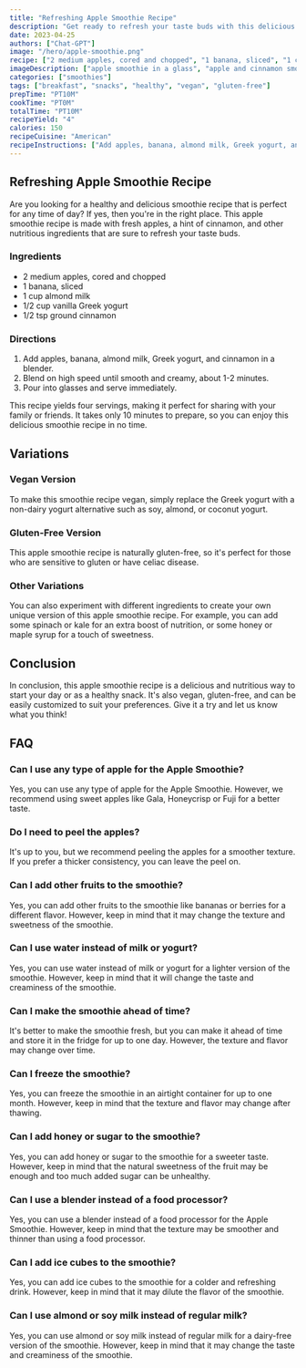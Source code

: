 ```yaml
---
title: "Refreshing Apple Smoothie Recipe"
description: "Get ready to refresh your taste buds with this delicious and nutritious apple smoothie recipe. Made with fresh apples and a hint of cinnamon, this smoothie is perfect for any time of day."
date: 2023-04-25
authors: ["Chat-GPT"]
image: "/hero/apple-smoothie.png"
recipe: ["2 medium apples, cored and chopped", "1 banana, sliced", "1 cup almond milk", "1/2 cup vanilla Greek yogurt", "1/2 tsp ground cinnamon"]
imageDescription: ["apple smoothie in a glass", "apple and cinnamon smoothie", "creamy apple smoothie", "healthy apple smoothie"]
categories: ["smoothies"]
tags: ["breakfast", "snacks", "healthy", "vegan", "gluten-free"]
prepTime: "PT10M"
cookTime: "PT0M"
totalTime: "PT10M"
recipeYield: "4"
calories: 150
recipeCuisine: "American"
recipeInstructions: ["Add apples, banana, almond milk, Greek yogurt, and cinnamon in a blender.", "Blend on high speed until smooth and creamy, about 1-2 minutes.", "Pour into glasses and serve immediately."]
---
```


## Refreshing Apple Smoothie Recipe

Are you looking for a healthy and delicious smoothie recipe that is perfect for any time of day? If yes, then you're in the right place. This apple smoothie recipe is made with fresh apples, a hint of cinnamon, and other nutritious ingredients that are sure to refresh your taste buds.

### Ingredients

- 2 medium apples, cored and chopped
- 1 banana, sliced
- 1 cup almond milk
- 1/2 cup vanilla Greek yogurt
- 1/2 tsp ground cinnamon

### Directions

1. Add apples, banana, almond milk, Greek yogurt, and cinnamon in a blender.
2. Blend on high speed until smooth and creamy, about 1-2 minutes.
3. Pour into glasses and serve immediately.

This recipe yields four servings, making it perfect for sharing with your family or friends. It takes only 10 minutes to prepare, so you can enjoy this delicious smoothie recipe in no time.

## Variations

### Vegan Version

To make this smoothie recipe vegan, simply replace the Greek yogurt with a non-dairy yogurt alternative such as soy, almond, or coconut yogurt.

### Gluten-Free Version

This apple smoothie recipe is naturally gluten-free, so it's perfect for those who are sensitive to gluten or have celiac disease.

### Other Variations

You can also experiment with different ingredients to create your own unique version of this apple smoothie recipe. For example, you can add some spinach or kale for an extra boost of nutrition, or some honey or maple syrup for a touch of sweetness.

## Conclusion

In conclusion, this apple smoothie recipe is a delicious and nutritious way to start your day or as a healthy snack. It's also vegan, gluten-free, and can be easily customized to suit your preferences. Give it a try and let us know what you think!

## FAQ

### Can I use any type of apple for the Apple Smoothie?

Yes, you can use any type of apple for the Apple Smoothie. However, we recommend using sweet apples like Gala, Honeycrisp or Fuji for a better taste.

### Do I need to peel the apples?

It's up to you, but we recommend peeling the apples for a smoother texture. If you prefer a thicker consistency, you can leave the peel on.

### Can I add other fruits to the smoothie?

Yes, you can add other fruits to the smoothie like bananas or berries for a different flavor. However, keep in mind that it may change the texture and sweetness of the smoothie.

### Can I use water instead of milk or yogurt?

Yes, you can use water instead of milk or yogurt for a lighter version of the smoothie. However, keep in mind that it will change the taste and creaminess of the smoothie.

### Can I make the smoothie ahead of time?

It's better to make the smoothie fresh, but you can make it ahead of time and store it in the fridge for up to one day. However, the texture and flavor may change over time.

### Can I freeze the smoothie?

Yes, you can freeze the smoothie in an airtight container for up to one month. However, keep in mind that the texture and flavor may change after thawing.

### Can I add honey or sugar to the smoothie?

Yes, you can add honey or sugar to the smoothie for a sweeter taste. However, keep in mind that the natural sweetness of the fruit may be enough and too much added sugar can be unhealthy.

### Can I use a blender instead of a food processor?

Yes, you can use a blender instead of a food processor for the Apple Smoothie. However, keep in mind that the texture may be smoother and thinner than using a food processor.

### Can I add ice cubes to the smoothie?

Yes, you can add ice cubes to the smoothie for a colder and refreshing drink. However, keep in mind that it may dilute the flavor of the smoothie.

### Can I use almond or soy milk instead of regular milk?

Yes, you can use almond or soy milk instead of regular milk for a dairy-free version of the smoothie. However, keep in mind that it may change the taste and creaminess of the smoothie.